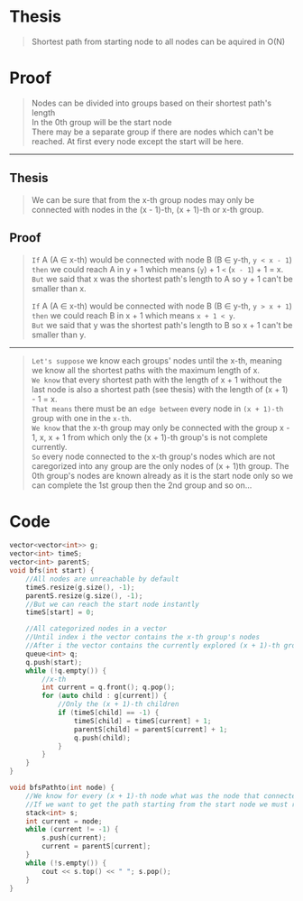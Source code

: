 # Thesis
> Shortest path from starting node to all nodes can be aquired in O(N)
# Proof
> Nodes can be divided into groups based on their shortest path's length  
> In the 0th group will be the start node  
> There may be a separate group if there are nodes which can't be reached. At first every node except the start will be here.     
---
## Thesis
> We can be sure that from the x-th group nodes may only be connected with nodes in the (x - 1)-th, (x + 1)-th or x-th group.
## Proof
> `If` A (A ∈ x-th) would be connected with node B (B ∈ y-th, `y < x - 1`)  
> `then` we could reach A in y + 1 which means (`y`) + 1 `<` (`x - 1`) + 1 = x.  
> `But` we said that x was the shortest path's length to A so y + 1 can't be smaller than x.  
>  
> `If` A (A ∈ x-th) would be connected with node B (B ∈ y-th, `y > x + 1`)  
> `then` we could reach B in x + 1 which means `x + 1 < y`.  
> `But` we said that y was the shortest path's length to B so x + 1 can't be smaller than y.  
---

> `Let's suppose` we know each groups' nodes until the x-th, meaning we know all the shortest paths with the maximum length of x.  
> `We know` that every shortest path with the length of x + 1 without the last node is also a shortest path (see thesis) with the length of (x + 1) - 1 = x.  
> `That means` there must be an `edge between` every node in `(x + 1)-th` group with one in the `x-th`.  
> `We know` that the x-th group may only be connected with the group x - 1, x, x + 1 from which only the (x + 1)-th group's is not complete currently.  
> `So` every node connected to the x-th group's nodes which are not caregorized into any group are the only nodes of (x + 1)th group. 
> The 0th group's nodes are known already as it is the start node only so we can complete the 1st group then the 2nd group and so on...
 
# Code
```c++
vector<vector<int>> g;
vector<int> timeS;
vector<int> parentS;
void bfs(int start) {
	//All nodes are unreachable by default
	timeS.resize(g.size(), -1);
	parentS.resize(g.size(), -1);
	//But we can reach the start node instantly
	timeS[start] = 0;

	//All categorized nodes in a vector
	//Until index i the vector contains the x-th group's nodes
	//After i the vector contains the currently explored (x + 1)-th group's nodes 
	queue<int> q;
	q.push(start);
	while (!q.empty()) {
		//x-th
		int current = q.front(); q.pop();
		for (auto child : g[current]) {
			//Only the (x + 1)-th children
			if (timeS[child] == -1) {
				timeS[child] = timeS[current] + 1;
				parentS[child] = parentS[current] + 1;
				q.push(child);
			}
		}
	}
}

void bfsPathto(int node) {
	//We know for every (x + 1)-th node what was the node that connected it to the x-th
	//If we want to get the path starting from the start node we must reverse the path
	stack<int> s;
	int current = node;
	while (current != -1) {
		s.push(current);
		current = parentS[current];
	}
	while (!s.empty()) {
		cout << s.top() << " "; s.pop();
	}
}
```